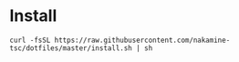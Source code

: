 # Install

```
curl -fsSL https://raw.githubusercontent.com/nakamine-tsc/dotfiles/master/install.sh | sh
```
